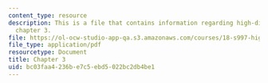 ```yaml
---
content_type: resource
description: This is a file that contains information regarding high-dimensional statistics
  chapter 3.
file: https://ol-ocw-studio-app-qa.s3.amazonaws.com/courses/18-s997-high-dimensional-statistics-spring-2015/bc03faa4236be7c5ebd5022bc2db4be1_MIT18_S997S15_Chapter3.pdf
file_type: application/pdf
resourcetype: Document
title: Chapter 3
uid: bc03faa4-236b-e7c5-ebd5-022bc2db4be1
---
```

